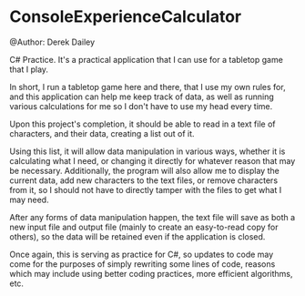 # ConsoleExperienceCalculator
@Author: Derek Dailey

C# Practice. It's a practical application that I can use for a tabletop game that I play.

In short, I run a tabletop game here and there, that I use my own rules for, and this application can help me keep track of data, as well as running various calculations for me so I don't have to use my head every time.

Upon this project's completion, it should be able to read in a text file of characters, and their data, creating a list out of it.

Using this list, it will allow data manipulation in various ways, whether it is calculating what I need, or changing it directly for whatever reason that may be necessary. Additionally, the program will also allow me to display the current data, add new characters to the text files, or remove characters from it, so I should not have to directly tamper with the files to get what I may need.

After any forms of data manipulation happen, the text file will save as both a new input file and output file (mainly to create an easy-to-read copy for others), so the data will be retained even if the application is closed.

Once again, this is serving as practice for C#, so updates to code may come for the purposes of simply rewriting some lines of code, reasons which may include using better coding practices, more efficient algorithms, etc.
